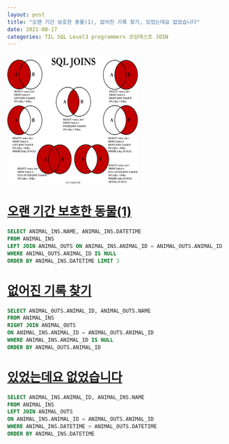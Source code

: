 ```yaml
---
layout: post
title: "오랜 기간 보호한 동물(1), 없어진 기록 찾기, 있었는데요 없었습니다"
date: 2021-08-17
categories: TIL SQL Level3 programmers 코딩테스트 JOIN
---
```


<img src="https://raw.githubusercontent.com/Action2theFuture/Action2theFuture.github.io/main/_posts/Images/JOIN%20SQL.png" width="300" height="300">

# [오랜 기간 보호한 동물(1)](https://programmers.co.kr/learn/courses/30/lessons/59044)

```sql
SELECT ANIMAL_INS.NAME, ANIMAL_INS.DATETIME
FROM ANIMAL_INS
LEFT JOIN ANIMAL_OUTS ON ANIMAL_INS.ANIMAL_ID = ANIMAL_OUTS.ANIMAL_ID
WHERE ANIMAL_OUTS.ANIMAL_ID IS NULL
ORDER BY ANIMAL_INS.DATETIME LIMIT 3
```

# [없어진 기록 찾기](https://programmers.co.kr/learn/courses/30/lessons/59042)

```sql
SELECT ANIMAL_OUTS.ANIMAL_ID, ANIMAL_OUTS.NAME
FROM ANIMAL_INS
RIGHT JOIN ANIMAL_OUTS
ON ANIMAL_INS.ANIMAL_ID = ANIMAL_OUTS.ANIMAL_ID
WHERE ANIMAL_INS.ANIMAL_ID IS NULL
ORDER BY ANIMAL_OUTS.ANIMAL_ID
```

# [있었는데요 없었습니다](https://programmers.co.kr/learn/courses/30/lessons/59043)

```sql
SELECT ANIMAL_INS.ANIMAL_ID, ANIMAL_INS.NAME
FROM ANIMAL_INS
LEFT JOIN ANIMAL_OUTS
ON ANIMAL_INS.ANIMAL_ID = ANIMAL_OUTS.ANIMAL_ID
WHERE ANIMAL_INS.DATETIME > ANIMAL_OUTS.DATETIME
ORDER BY ANIMAL_INS.DATETIME
```
